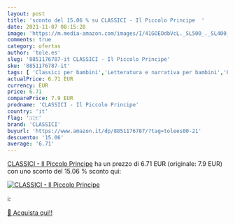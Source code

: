 ```yaml
---
layout: post
title: 'sconto del 15.06 % su CLASSICI - Il Piccolo Principe  '
date: 2021-11-07 08:15:28
image: 'https://m.media-amazon.com/images/I/41GOEOdbVcL._SL500_._SL400_.jpg'
comments: true
category: ofertas
author: 'tole.es'
slug: '8851176787-it CLASSICI - Il Piccolo Principe'
sku: '8851176787-it'
tags: [ 'Classici per bambini','Letteratura e narrativa per bambini','Libri','Libri per bambini','classici', ]
actualPrice: 6.71 EUR
currency: EUR
price: 6.71
comparePrice: 7.9 EUR
prodname: 'CLASSICI - Il Piccolo Principe'
country: 'it'
flag: '🇮🇹'
brand: 'CLASSICI'
buyurl: 'https://www.amazon.it/dp/8851176787/?tag=tolees00-21'
descuento: '15.06'
average: '6.71'
---
```


[CLASSICI - Il Piccolo Principe](https://www.amazon.it/dp/8851176787/?tag=tolees00-21) ha un prezzo di 6.71 EUR (originale: 7.9 EUR) con uno sconto del 15.06 % sconto qui:

[![CLASSICI - Il Piccolo Principe](https://m.media-amazon.com/images/I/41GOEOdbVcL._SL500_._SL400_.jpg)](https://www.amazon.it/dp/8851176787/?tag=tolees00-21)

ℹ️:


[🛒 Acquista qui!!](https://www.amazon.it/dp/8851176787/?tag=tolees00-21)
